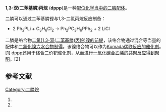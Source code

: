 **1,3-双(二苯基膦)丙烷**
(**dppp**)是一种[配位化学当中的](https://zh.wikipedia.org/wiki/配位化学 "wikilink")[二膦](../Page/二膦.md "wikilink")[配体](https://zh.wikipedia.org/wiki/配体 "wikilink")。

二膦可以通过二苯基膦锂与1,3-二氯丙烷反应制备：

  -
    2 Ph<sub>2</sub>PLi + C<sub>3</sub>H<sub>6</sub>Cl<sub>2</sub> →
    Ph<sub>2</sub>PC<sub>3</sub>H<sub>6</sub>PPh<sub>2</sub> + 2 LiCl

二膦是络合物[二氯(1,3-双(二苯基膦)丙烷)镍的前提](https://zh.wikipedia.org/wiki/二氯\(1,3-双\(二苯基膦\)丙烷\)镍 "wikilink")，该络合物通过混合等当量的配体和[二氯化镍六水合物制得](https://zh.wikipedia.org/wiki/二氯化镍 "wikilink")。该镍络合物可以作为[Kumada偶联反应的催化剂](https://zh.wikipedia.org/wiki/Kumada偶联反应 "wikilink")。\[1\]
dppp还用于络合二价钯催化剂，从而进行[一氧化碳合](../Page/一氧化碳.md "wikilink")[乙烯的](../Page/乙烯.md "wikilink")[共聚反应得到](https://zh.wikipedia.org/wiki/共聚反应 "wikilink")[聚酮](https://zh.wikipedia.org/wiki/聚酮 "wikilink")。\[2\]

## 参考文献

<references />

[Category:二膦烷](https://zh.wikipedia.org/wiki/Category:二膦烷 "wikilink")

1.
2.